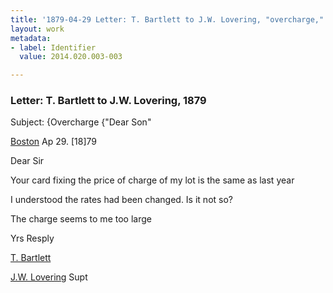 ```yaml
---
title: '1879-04-29 Letter: T. Bartlett to J.W. Lovering, "overcharge," 2014.020.003-003'
layout: work
metadata:
- label: Identifier
  value: 2014.020.003-003

---
```

<div class="pages">
<div id="page-1484487">
<h3><a name="page-1484487">Letter: T. Bartlett to J.W. Lovering, 1879</a></h3>
<div class="page-content">
<p>Subject: {Overcharge<span class='line-break'> </span>{"Dear Son"</p>
<p><a href='/pages/subjects/52559' title='Boston, MA'>Boston</a> <date when='1879-04-29'>Ap 29. [18]79</date></p>
<p>Dear Sir</p>
<p>Your card fixing<span class='line-break'> </span>the price of charge of my lot<span class='line-break'> </span>is the same as last year</p>
<p>I understood the rates <span class='line-break'> </span>had been changed. Is it <span class='line-break'> </span>not so?</p>
<p>The charge seems <span class='line-break'> </span>to me too large</p>
<p>Yrs Resply</p>
<p><a href='/pages/subjects/70426' title='Bartlett, T.'>T. Bartlett</a></p>
<p><a href='/pages/subjects/58078' title='Lovering, James W.'>J.W. Lovering</a><span class='line-break'> </span>Supt</p>
</div>
</div>
<br />
</div>
